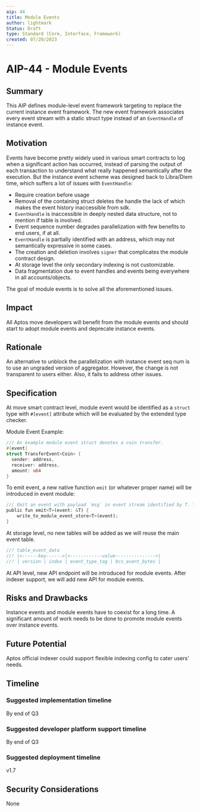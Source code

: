 ```yaml
---
aip: 44
title: Module Events
author: lightmark
Status: Draft
type: Standard (Core, Interface, Framework)
created: 07/20/2023
---
```


# AIP-44 - Module Events

## Summary

This AIP defines module-level event framework targeting to replace the current instance event framework. The new event framework associates every event stream with a static struct type instead of an `EventHandle` of instance event.

## Motivation

Events have become pretty widely used in various smart contracts to log when a significant action has occurred, instead of parsing the output of each transaction to understand what really happened semantically after the execution. But the instance event scheme was designed back to Libra/Diem time, which suffers a lot of issues with `EventHandle`:

- Require creation before usage
- Removal of the containing struct deletes the handle the lack of which makes the event history inaccessible from sdk.
- `EventHandle` is inaccessible in deeply nested data structure, not to mention if table is involved.
- Event sequence number degrades parallelization with few benefits to end users, if at all.
- `EventHandle` is partially identified with an address, which may not semantically expressive in some cases.
- The creation and deletion involves `signer` that complicates the module contract design.
- At storage level the only secondary indexing is not customizable.
- Data fragmentation due to event handles and events being everywhere in all accounts/objects.

The goal of module events is to solve all the aforementioned issues.

## Impact

All Aptos move developers will benefit from the module events and should start to adopt module events and deprecate instance events.

## Rationale

An alternative to unblock the parallelization with instance event seq num is to use an ungraded version of aggregator. However, the
change is not transparent to users either. Also, it fails to address other issues.

## Specification

At move smart contract level, module event would be identified as a `struct` type with `#[event]` attribute which will be evaluated by the extended type checker.

Module Event Example:

```rust
/// An example module event struct denotes a coin transfer.
#[event]
struct TransferEvent<Coin> {
  sender: address,
  receiver: address,
  amount: u64
}
```

To emit event, a new native function `emit` (or whatever proper name) will be introduced in event module:

```rust
/// Emit an event with payload `msg` in event stream identified by T. T must have #[event] attribute.
public fun emit<T>(event: &T) {
    write_to_module_event_store<T>(event);
}
```

At storage level, no new tables will be added as we will reuse the main event table.

```rust
//! table_event_data
//! |<------key------>|<------------value--------------->|
//! | version | index | event_type_tag | bcs_event_bytes |
```

At API level, new API endpoint will be introduced for module events. After indexer support, we will add new API for module events.

## Risks and Drawbacks

Instance events and module events have to coexist for a long time. A significant amount of work needs to be done to
promote module events over instance events.

## Future Potential

Aptos official indexer could support flexible indexing config to cater users' needs.

## Timeline

### Suggested implementation timeline

By end of Q3

### Suggested developer platform support timeline

By end of Q3

### Suggested deployment timeline

v1.7

## Security Considerations

None